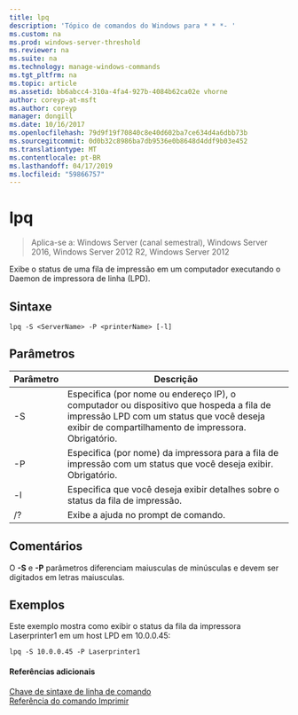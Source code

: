 ```yaml
---
title: lpq
description: 'Tópico de comandos do Windows para * * *- '
ms.custom: na
ms.prod: windows-server-threshold
ms.reviewer: na
ms.suite: na
ms.technology: manage-windows-commands
ms.tgt_pltfrm: na
ms.topic: article
ms.assetid: bb6abcc4-310a-4fa4-927b-4084b62ca02e vhorne
author: coreyp-at-msft
ms.author: coreyp
manager: dongill
ms.date: 10/16/2017
ms.openlocfilehash: 79d9f19f70840c8e40d602ba7ce634d4a6dbb73b
ms.sourcegitcommit: 0d0b32c8986ba7db9536e0b8648d4ddf9b03e452
ms.translationtype: MT
ms.contentlocale: pt-BR
ms.lasthandoff: 04/17/2019
ms.locfileid: "59866757"
---
```

# <a name="lpq"></a>lpq

>Aplica-se a: Windows Server (canal semestral), Windows Server 2016, Windows Server 2012 R2, Windows Server 2012

Exibe o status de uma fila de impressão em um computador executando o Daemon de impressora de linha (LPD).  
  
## <a name="syntax"></a>Sintaxe  
```  
lpq -S <ServerName> -P <printerName> [-l]  
```  
## <a name="parameters"></a>Parâmetros  
|Parâmetro|Descrição|  
|-------|--------|  
|-S <ServerName>|Especifica (por nome ou endereço IP), o computador ou dispositivo que hospeda a fila de impressão LPD com um status que você deseja exibir de compartilhamento de impressora. Obrigatório.|  
|-P <printerName>|Especifica (por nome) da impressora para a fila de impressão com um status que você deseja exibir. Obrigatório.|  
|-l|Especifica que você deseja exibir detalhes sobre o status da fila de impressão.|  
|/?|Exibe a ajuda no prompt de comando.|  
## <a name="remarks"></a>Comentários  
O **-S** e **-P** parâmetros diferenciam maiusculas de minúsculas e devem ser digitados em letras maiusculas.  
## <a name="BKMK_examples"></a>Exemplos  
Este exemplo mostra como exibir o status da fila da impressora Laserprinter1 em um host LPD em 10.0.0.45:  
```  
lpq -S 10.0.0.45 -P Laserprinter1  
```  
#### <a name="additional-references"></a>Referências adicionais  
[Chave de sintaxe de linha de comando](command-line-syntax-key.md)  
[Referência do comando Imprimir](print-command-reference.md)  

